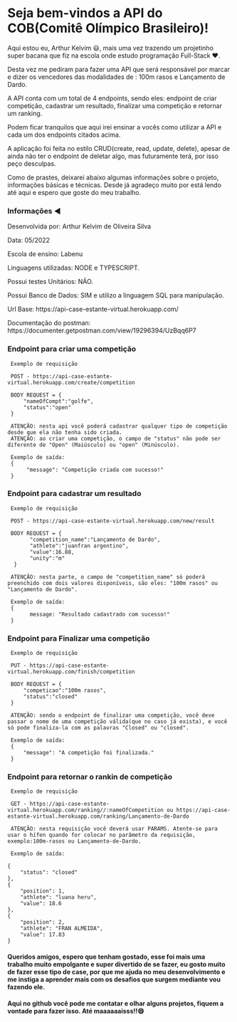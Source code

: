 <h1>Seja bem-vindos a API do COB(Comitê Olímpico Brasileiro)!</h1>
 
 <p>Aqui estou eu, Arthur Kelvim 😃, mais uma vez trazendo um projetinho super bacana que fiz na escola onde estudo programação Full-Stack ❤️.</p>
 <p>Desta vez me pediram para fazer uma API que será responsável por marcar e dizer os vencedores das modalidades de : 100m rasos e Lançamento de Dardo.</p>
 
 <p>A API conta com um total de 4 endpoints, sendo eles: endpoint de criar competição, cadastrar um resultado, finalizar uma competição e retornar um ranking.</p>
 
 <p>Podem ficar tranquilos que aqui irei ensinar a vocês como utilizar a API e cada um dos endpoints citados acima.</p>
 <p>A aplicação foi feita no estilo CRUD(create, read, update, delete), apesar de ainda não ter o endpoint de deletar algo, mas futuramente terá, por isso peço desculpas.</p>
 
 <p>Como de prastes, deixarei abaixo algumas informações sobre o projeto, informações básicas e técnicas. Desde já agradeço muito por está lendo até aqui e espero que goste do meu trabalho.</p>
 
<h3>Informações ◀️</h3>
<p>Desenvolvida por: Arthur Kelvim de Oliveira Silva </p>
<p>Data: 05/2022</p>
<p>Escola de ensino: Labenu</p>
<p>Linguagens utilizadas: NODE e TYPESCRIPT.</p>
<p>Possui testes Unitários: NÃO.</p>
<p>Possui Banco de Dados: SIM e utilizo a linguagem SQL para manipulação.</p>
<p>Url Base: https://api-case-estante-virtual.herokuapp.com/</p>
<p>Documentação do postman: https://documenter.getpostman.com/view/19296394/UzBqq6P7<p>
 
 <h3>Endpoint para criar uma competição</h3>
 
     Exemplo de requisição
     
     POST - https://api-case-estante-virtual.herokuapp.com/create/competition
     
     BODY REQUEST = { 
         "nameOfCompt":"golfe",
         "status":"open"
     }
     
     ATENÇÃO: nesta api você poderá cadastrar qualquer tipo de competição desde que ela não tenha sido criada.
     ATENÇÃO: ao criar uma competição, o campo de "status" não pode ser diferente de "Open" (Maiúsculo) ou "open" (Minúsculo).
     
     Exemplo de saída:
     {
          "message": "Competição criada com sucesso!"
     }
 <h3>Endpoint para cadastrar um resultado</h3>
 
     Exemplo de requisição
     
     POST - https://api-case-estante-virtual.herokuapp.com/new/result
     
     BODY REQUEST = {
           "competition_name":"Lançamento de Dardo",
           "athlete":"juanfran argentino",
           "value":16.88,
           "unity":"m"
      }
     
     ATENÇÃO: nesta parte, o campo de "competition_name" só poderá preenchido com dois valores disponíveis, são eles: "100m rasos" ou "Lançamento de Dardo".  
     
     Exemplo de saída:
     {
           message: "Resultado cadastrado com sucesso!"
     }
<h3>Endpoint para Finalizar uma competição</h3>
 
     Exemplo de requisição
     
     PUT - https://api-case-estante-virtual.herokuapp.com/finish/competition
     
     BODY REQUEST = {
         "competicao":"100m rasos",
         "status":"closed"
     }
     
     ATENÇÃO: sendo o endpoint de finalizar uma competição, você deve passar o nome de uma competição válida(que no caso já exista), e você só pode finaliza-la com as palavras "Closed" ou "closed". 
     
     Exemplo de saída:
     {
         "message": "A competição foi finalizada."
     }
<h3>Endpoint para retornar o rankin de competição</h3>
 
     Exemplo de requisição
     
     GET - https://api-case-estante-virtual.herokuapp.com/ranking//:nameOfCompetition ou https://api-case-estante-virtual.herokuapp.com/ranking/Lançamento-de-Dardo
     
     ATENÇÃO: nesta requisição você deverá usar PARAMS. Atente-se para usar o hífen quando for colocar no parâmetro da requisição, exemplo:100m-rasos ou Lançamento-de-Dardo.
     
     Exemplo de saída:
     
    {
        "status": "closed"
    },
    {
        "position": 1,
        "athlete": "luana heru",
        "value": 18.6
    },
    {
        "position": 2,
        "athlete": "FRAN ALMEIDA",
        "value": 17.83
    }
    
<h4>Queridos amigos, espero que tenham gostado, esse foi mais uma trabalho muito empolgante e super divertido de se fazer, eu gosto muito de fazer esse tipo de case, por que me ajuda no meu desenvolvimento e me instiga a aprender mais com os desafios que surgem mediante vou fazendo ele.</h4>

<h4>Aqui no github você pode me contatar e olhar alguns projetos, fiquem a vontade para fazer isso. Até maaaaaaisss!!😄</h4>
